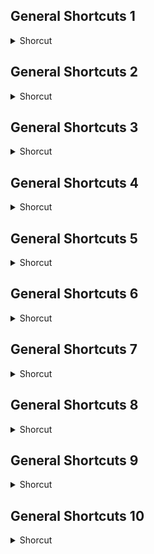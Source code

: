 ## General Shortcuts 1
<details>
           <summary>Shorcut</summary>

Shortcut | Description
------------ | -------------
Ctrl + Alt + Shift + F | File info | 
Ctrl + F12 | Pages in primary browser preview all | 
Ctrl + N | New | 
Ctrl + O | Open | 
Ctrl + R | Import | 
Ctrl + S | Save | 
Ctrl + Shift + O | Browse in bridge | 
Ctrl + Shift + R | Export | 
Ctrl + Shift + S | Save as | 
Ctrl + Shift + X | Image preview | 
Ctrl + W | Close | 
F12 | Browser preview | 
Shift + F12 | Secondary browser preview | 

</details>

## General Shortcuts 2
<details>
           <summary>Shorcut</summary>

Shortcut | Description
------------ | -------------
Ctrl + F | Find & replace | 
Ctrl + F8 | New symbol | 
Ctrl + P | Print | 
Ctrl + Shift + F8 | New button | 
Ctrl + Shift + U | Hot spot | 
Ctrl + Shift + Z | Redo | 
Ctrl + Z | Undo | 
Shift + Alt + P | Polygon slice | 
Shift + Alt + U | Rectangular slice | 

</details>

## General Shortcuts 3
<details>
           <summary>Shorcut</summary>

Shortcut | Description
------------ | -------------
Alt + Ctrl + C | Html code copy | 
Backspace | Clear | 
Ctrl + Alt + V | Paste inside | 
Ctrl + C | Copy | 
Ctrl + D | Duplicate | 
Ctrl + Shift + V | Paste mask | 
Ctrl + V | Paste | 
Ctrl + X | Cut | 
Delete | Delete | 
Shift + Ctrl + D | Clone | 
Shift + Alt + Ctrl + V | Paste attributes | 

</details>

## General Shortcuts 4
<details>
           <summary>Shorcut</summary>

Shortcut | Description
------------ | -------------
Alt + Ctrl + O | Fit selection | 
Alt + Ctrl + R | Rulers | 
Ctrl + \- (minus) | Zoom out | 
Ctrl + 0 | Fit all | 
Ctrl + 1 | 100% | 
Ctrl + 2 | 200% | 
Ctrl + 3 | 300% | 
Ctrl + 4 | 400% | 
Ctrl + 5 | 50% | 
Ctrl + 6 | 1600% | 
Ctrl + 8 | 800% | 
Ctrl + = (equal) | Zoom in | 
Ctrl + ] | Tool tips | 
Ctrl + l | Hide selection | 
Shift + Ctrl + I | Show all | 

</details>

## General Shortcuts 5
<details>
           <summary>Shorcut</summary>

Shortcut | Description
------------ | -------------
Alt + Ctrl + $ | Lock guides | 
Ctrl + $ | Show guides | 
Ctrl + \* | Smart guides show | 
Ctrl + 2 | Show grid | 
Ctrl + Alt + G | Edit guid | 
Ctrl + H | Edges | 
Ctrl + Shift + 2 | Snap to grid | 
Shift + Ctrl + $ | Snap to guides | 
Shift + Ctrl + \* | Snap to smart guides | 
Shift + Alt + Ctrl + \* | Slice guides | 

</details>

## General Shortcuts 6
<details>
           <summary>Shorcut</summary>

Shortcut | Description
------------ | -------------
Alt + Ctrl + F | Fit canvas | 
Alt + Ctrl + T | Trim canvas | 
Ctrl + A | Select all | 
Ctrl + D | Deselect | 
Ctrl + Down Arrow | Sub-select | 
Ctrl + Up Arrow | Super select | 
F8 | Symbol convert | 
Shift + Ctrl + I | Inverse select | 
Shift + Alt + Ctrl + T | Tween instances | 
Shift + Alt + F8 | Animate selection | 

</details>

## General Shortcuts 7
<details>
           <summary>Shorcut</summary>

Shortcut | Description
------------ | -------------
Ctrl + E | Merge down | 
Ctrl + F / Shift + Ctrl + Up Arrow | Bring front | 
Ctrl + J | Join | 
Ctrl + T | Free transform | 
Ctrl + Up Arrow / Ctrl + Shift + F | Bring forward | 
Ctrl + Down Arrow / Ctrl + Shift + B | Send backward | 
Ctrl + Shift + J | Split | 
Ctrl + Shift + T | Num transform | 
Shift + Ctrl + 7 | 90° ccw rotate | 
Shift + Ctrl + 9 | 90° cw rotate | 
Shift + Ctrl + Down Arrow | Send back | 
Shift + Alt + Ctrl + Z | Selection flatten | 
Alt + Ctrl + C | Heights distribute | 
Alt + Ctrl + E | Widths distribute / Vertical center | 
Alt + Ctrl + L | Selection lock | 
Alt + Ctrl + & | Left | 
Alt +  Ctrl + " | Right | 
Alt + Ctrl + \' | Top | 
Alt + Ctrl + ( | Horizontal center | 
Alt + Ctrl + \- | Bottom | 

</details>

## General Shortcuts 8
<details>
           <summary>Shorcut</summary>

Shortcut | Description
------------ | -------------
Ctrl + B | Bold | 
Ctrl + G | Group | 
Ctrl + I | Italic | 
Ctrl + K | Snap to pixel | 
Ctrl + U | Un-group | 
Shift + Ctrl + , | Smaller | 
Shift + Ctrl + . | Larger | 
Shift + Ctrl + P | Convert paths | 
Shift + Ctrl + Y | Attach path | 
Shift + Alt + Ctrl + C | Horizontally centered | 
Shift + Alt + Ctrl + J | Justified | 
Shift + Alt + Ctrl + R | Right | 
Shift + Alt + Ctrl + X | Plug-in repeat | 
Shift + F7 | Check spelling | 

</details>

## General Shortcuts 9
<details>
           <summary>Shorcut</summary>

Shortcut | Description
------------ | -------------
A | Sub-selection tool / select behind tool | 
Additive O / Subtractive O | Path scrubber tool | 
Alt + Ctrl + N | Duplicate window | 
Alt + F11 | Document library | 
B | Pencil / Brush tool | 
C | Crop / Export area tool | 
Ctrl + Alt + H | Behaviors | 
Ctrl + Alt + I | Info | 
Ctrl + Alt + J | Styles | 
Ctrl + Alt + K | States | 
Ctrl + Alt + L | Layers | 
Ctrl + Alt + M | Color mixer | 
Ctrl + Alt + O | Pages | 
Ctrl + Alt + S | Swatches | 
Ctrl + Alt + T | Tools | 
Ctrl + Alt + U | Url | 
Ctrl + F3 | Properties | 
Ctrl + Shift + L | Common library | 
D | Default stroke & fill colors | 
E | Eraser tool | 
F | Toggle screen mode | 
F6 | Optimize | 
G | Paint bucket / Gradient tool | 
H | Hand tool | 
I | Eyedropper tool | 
J | Rectangle hot spot / Circle hot spot / Polygon hot spot tool | 
K | Slice / Polygon slice tool | 
L | Lasso / Polygon lasso tool | 
M | Marquee / Oval marquee tool | 
N | Line tool | 
O | Freeform reshape / Area tool tool | 
P | Vector path / Redraw path tool / Pen tool | 
Q | Scale / Skew / Distort / 9-slice scaling tool | 
R | Blur / Sharpen / Dodge / Burn / Smudge tool | 
S | Rubber stamp / Replace color / Red eye removal | 

</details>

## General Shortcuts 10
<details>
           <summary>Shorcut</summary>

Shortcut | Description
------------ | -------------
Ctrl + Alt + P | Play animation | 
Down Arrow | Nudge & clone down | 
Large Shift + Down Arrow | Nudge down | 
Left Arrow | Nudge & clone left | 
Page Down | Next page | 
Page Up | Previous page | 
Right Arrow | Nudge & clone right | 
Shift + Ctrl + E | Bitmap mode exit | 
Shift + Ctrl + Left Arrow | Previous selection | 
Shift + , (comma) | Previous state | 
Shift + . (period) | Next state | 
Shift + Aight Arrow | Nudge & clone right large | 
Shift + Down Arrow | Nudge & clone down large | 
Shift + Left Arrow | Nudge & clone left large | 
Shift + Up Arrow | Nudge & clone up large | 
Up Arrow | Nudge & clone up | 
Shift + F10 | History | 
T | Text tool | 
Tab / F4 | Panels hide | 
U | Rectangle / Ellipse / Polygon tool | 
V | Pointer tool | 
W | Magic wand tool | 
X | Swap stroke & fill colors | 
Y | Knife tool | 
Z | Zoom tool / Hide / Show slices | 
</details>

